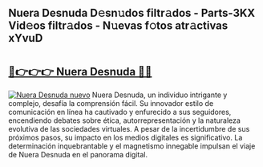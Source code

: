 ## Nuera Desnuda D𝚎sn𝚞dos filtr𝚊dos - Parts-3KX Vid𝚎os filtr𝚊dos - N𝚞evas f𝚘tos atr𝚊ctivas xYvuD

# <h2><a href="http://mb4dtrg.tromn.icu/?c=Nuera+Desnuda">🔗👉👉👉 Nuera Desnuda 🔗🔗</a></h2>

[![Nuera Desnuda nuevo](https://i.imgur.com/pEAQMta.gif)](http://mb4dtrg.tromn.icu/?c=Nuera+Desnuda)
Nuera Desnuda, un individuo intrigante y complejo, desafía la comprensión fácil. Su innovador estilo de comunicación en línea ha cautivado y enfurecido a sus seguidores, encendiendo debates sobre ética, autorrepresentación y la naturaleza evolutiva de las sociedades virtuales. A pesar de la incertidumbre de sus próximos pasos, su impacto en los medios digitales es significativo. La determinación inquebrantable y el magnetismo innegable impulsan el viaje de Nuera Desnuda en el panorama digital.
